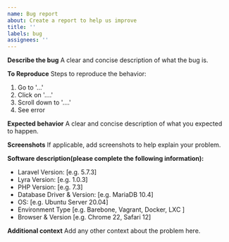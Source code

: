 ```yaml
---
name: Bug report
about: Create a report to help us improve
title: ''
labels: bug
assignees: ''
---
```


**Describe the bug**
A clear and concise description of what the bug is.

**To Reproduce**
Steps to reproduce the behavior:
1. Go to '...'
2. Click on '....'
3. Scroll down to '....'
4. See error

**Expected behavior**
A clear and concise description of what you expected to happen.

**Screenshots**
If applicable, add screenshots to help explain your problem.

**Software description(please complete the following information):**
 - Laravel Version: [e.g. 5.7.3]
 - Lyra Version: [e.g. 1.0.3]
 - PHP Version: [e.g. 7.3] 
 - Database Driver & Version: [e.g. MariaDB 10.4] 
 - OS: [e.g. Ubuntu Server 20.04]
 - Environment Type [e.g. Barebone, Vagrant, Docker, LXC ]
 - Browser & Version [e.g. Chrome 22, Safari 12]

**Additional context**
Add any other context about the problem here.
